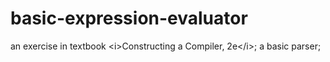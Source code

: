 # basic-expression-evaluator
an exercise in textbook &lt;i>Constructing a Compiler, 2e&lt;/i>; a basic parser;

